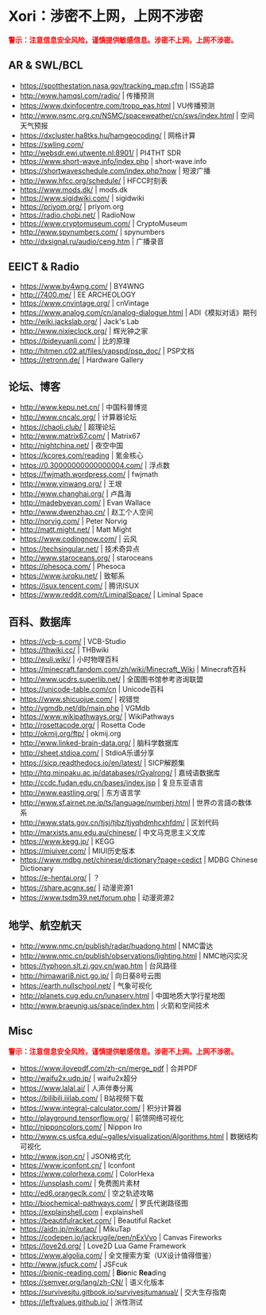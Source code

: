# Xori：涉密不上网，上网不涉密

<span style="color: #f00; font-weight: bold;">警示：注意信息安全风险，谨慎提供敏感信息。涉密不上网，上网不涉密。</span>

## AR & SWL/BCL

- https://spotthestation.nasa.gov/tracking_map.cfm | ISS追踪
- http://www.hamqsl.com/radio/ | 传播预测
- https://www.dxinfocentre.com/tropo_eas.html | VU传播预测
- http://www.nsmc.org.cn/NSMC/spaceweather/cn/sws/index.html | 空间天气预报
- https://dxcluster.ha8tks.hu/hamgeocoding/ | 网格计算
- https://swling.com/
- http://websdr.ewi.utwente.nl:8901/ | PI4THT SDR
- https://www.short-wave.info/index.php | short-wave.info
- https://shortwaveschedule.com/index.php?now | 短波广播
- http://www.hfcc.org/schedule/ | HFCC时刻表
- https://www.mods.dk/ | mods.dk
- https://www.sigidwiki.com/ | sigidwiki
- https://priyom.org/ | priyom.org
- https://radio.chobi.net/ | RadioNow
- https://www.cryptomuseum.com/ | CryptoMuseum
- http://www.spynumbers.com/ | spynumbers
- http://dxsignal.ru/audio/ceng.htm | 广播录音

## EEICT & Radio

- https://www.by4wng.com/ | BY4WNG
- http://7400.me/ | EE ARCHEOLOGY
- https://www.cnvintage.org/ | cnVintage
- https://www.analog.com/cn/analog-dialogue.html | ADI《模拟对话》期刊
- http://wiki.jackslab.org/ | Jack's Lab
- http://www.nixieclock.org/ | 辉光钟之家
- https://bideyuanli.com/ | 比的原理
- http://hitmen.c02.at/files/yapspd/psp_doc/ | PSP文档
- https://retronn.de/ | Hardware Gallery

## 论坛、博客

- http://www.kepu.net.cn/ | 中国科普博览
- http://www.cncalc.org/ | 计算器论坛
- https://chaoli.club/ | 超理论坛
- http://www.matrix67.com/ | Matrix67
- http://nightchina.net/ | 夜空中国
- https://kcores.com/reading | 氪金核心
- https://0.30000000000000004.com/ | 浮点数
- https://fwjmath.wordpress.com/ | fwjmath
- http://www.yinwang.org/ | 王垠
- http://www.changhai.org/ | 卢昌海
- http://madebyevan.com/ | Evan Wallace
- http://www.dwenzhao.cn/ | 赵工个人空间
- http://norvig.com/ | Peter Norvig
- http://matt.might.net/ | Matt Might
- https://www.codingnow.com/ | 云风
- https://techsingular.net/ | 技术奇异点
- http://www.staroceans.org/ | staroceans
- https://phesoca.com/ | Phesoca
- https://www.juroku.net/ | 致郁系
- https://isux.tencent.com/ | 腾讯ISUX
- https://www.reddit.com/r/LiminalSpace/ | Liminal Space

## 百科、数据库

- https://vcb-s.com/ | VCB-Studio
- https://thwiki.cc/ | THBwiki
- http://wuli.wiki/ | 小时物理百科
- https://minecraft.fandom.com/zh/wiki/Minecraft_Wiki | Minecraft百科
- http://www.ucdrs.superlib.net/ | 全国图书馆参考咨询联盟
- https://unicode-table.com/cn | Unicode百科
- https://www.shicuojue.com/ | 视错觉
- http://vgmdb.net/db/main.php | VGMdb
- https://www.wikipathways.org/ | WikiPathways
- http://rosettacode.org/ | Rosetta Code
- http://okmij.org/ftp/ | okmij.org
- http://www.linked-brain-data.org/ | 脑科学数据库
- http://sheet.stdioa.com/ | StdioA乐谱分享
- https://sicp.readthedocs.io/en/latest/ | SICP解题集
- http://htq.minpaku.ac.jp/databases/rGyalrong/ | 嘉绒语数据库
- http://ccdc.fudan.edu.cn/bases/index.jsp | 复旦东亚语言
- http://www.eastling.org/ | 东方语言学
- http://www.sf.airnet.ne.jp/ts/language/numberj.html | 世界の言語の数体系
- http://www.stats.gov.cn/tjsj/tjbz/tjyqhdmhcxhfdm/ | 区划代码
- http://marxists.anu.edu.au/chinese/ | 中文马克思主义文库
- https://www.kegg.jp/ | KEGG
- https://miuiver.com/ | MIUI历史版本
- https://www.mdbg.net/chinese/dictionary?page=cedict | MDBG Chinese Dictionary
- https://e-hentai.org/ | ？
- https://share.acgnx.se/ | 动漫资源1
- https://www.tsdm39.net/forum.php | 动漫资源2

## 地学、航空航天

- http://www.nmc.cn/publish/radar/huadong.html | NMC雷达
- http://www.nmc.cn/publish/observations/lighting.html | NMC地闪实况
- https://typhoon.slt.zj.gov.cn/wap.htm | 台风路径
- http://himawari8.nict.go.jp/ | 向日葵8号云图
- https://earth.nullschool.net/ | 气象可视化
- http://planets.cug.edu.cn/lunaserv.html | 中国地质大学行星地图
- http://www.braeunig.us/space/index.htm | 火箭和空间技术

## Misc

<span style="color: #f00; font-weight: bold;">警示：注意信息安全风险，谨慎提供敏感信息。涉密不上网，上网不涉密。</span>

- https://www.ilovepdf.com/zh-cn/merge_pdf | 合并PDF
- http://waifu2x.udp.jp/ | waifu2x超分
- https://www.lalal.ai/ | 人声伴奏分离
- https://bilibili.iiilab.com/ | B站视频下载
- https://www.integral-calculator.com/ | 积分计算器
- http://playground.tensorflow.org/ | 前馈网络可视化
- http://nipponcolors.com/ | Nippon Iro
- http://www.cs.usfca.edu/~galles/visualization/Algorithms.html | 数据结构可视化
- http://www.json.cn/ | JSON格式化
- https://www.iconfont.cn/ | Iconfont
- https://www.colorhexa.com/ | ColorHexa
- https://unsplash.com/ | 免费图片素材
- http://ed6.orangeclk.com/ | 空之轨迹攻略
- http://biochemical-pathways.com/ | 罗氏代谢路径图
- https://explainshell.com | explainshell
- https://beautifulracket.com/ | Beau­tiful Racket
- https://aidn.jp/mikutap/ | MikuTap
- https://codepen.io/jackrugile/pen/nExVvo | Canvas Fireworks
- https://love2d.org/ | Love2D Lua Game Framework
- https://www.algolia.com/ | 全文搜索方案（UX设计值得借鉴）
- http://www.jsfuck.com/ | JSFcuk
- https://bionic-reading.com/ | **Bio**nic **Rea**ding
- https://semver.org/lang/zh-CN/ | 语义化版本
- https://survivesjtu.gitbook.io/survivesjtumanual/ | 交大生存指南
- https://leftvalues.github.io/ | 派性测试
